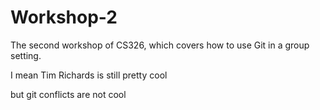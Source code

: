 # Workshop-2

The second workshop of CS326, which covers how to use Git in a group setting.

I mean Tim Richards is still pretty cool

but git conflicts are not cool
